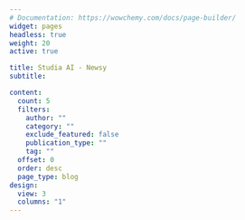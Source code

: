 ```yaml
---
# Documentation: https://wowchemy.com/docs/page-builder/
widget: pages
headless: true
weight: 20
active: true

title: Studia AI - Newsy
subtitle:

content:
  count: 5
  filters:
    author: ""
    category: ""
    exclude_featured: false
    publication_type: ""
    tag: ""
  offset: 0
  order: desc
  page_type: blog
design:
  view: 3
  columns: "1"
---
```

